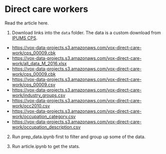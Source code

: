 # Direct care workers

Read the article here.

1. Download links into the `data` folder. The data is a custom download from [IPUMS CPS](https://cps.ipums.org).

- https://vox-data-projects.s3.amazonaws.com/vox-direct-care-work/cps_00009.cbk
- https://vox-data-projects.s3.amazonaws.com/vox-direct-care-work/all_data_M_2016.xlsx
- https://vox-data-projects.s3.amazonaws.com/vox-direct-care-work/cps_00009.cbk
- https://vox-data-projects.s3.amazonaws.com/vox-direct-care-work/cps_00009.csv
- https://vox-data-projects.s3.amazonaws.com/vox-direct-care-work/industry_groups.csv
- https://vox-data-projects.s3.amazonaws.com/vox-direct-care-work/occ2010.csv
- https://vox-data-projects.s3.amazonaws.com/vox-direct-care-work/occupation_category.csv
- https://vox-data-projects.s3.amazonaws.com/vox-direct-care-work/occupation_description.csv


2. Run prep_data.ipynb first to filter and group up some of the data.

3. Run article.ipynb to get the stats.